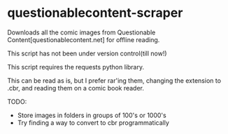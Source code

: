 # questionablecontent-scraper
Downloads all the comic images from Questionable Content[questionablecontent.net] for offline reading.

This script has not been under version control(till now!)

This script requires the requests python library.

This can be read as is, but I prefer rar'ing them, changing the extension to .cbr, and reading them on a comic book reader.

TODO:
- Store images in folders in groups of 100's or 1000's
- Try finding a way to convert to cbr programmatically

